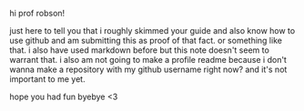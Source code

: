 hi prof robson!

just here to tell you that i roughly skimmed your guide and also know how to
     use github and am submitting this as proof of that fact.
     or something like that.
i also have used markdown before but this note doesn't seem to warrant that.
i also am not going to make a profile readme because i don't wanna
  make a repository with my github username right now?
  and it's not important to me yet.

hope you had fun byebye <3
